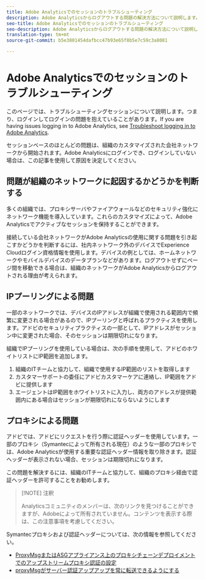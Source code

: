 ```yaml
---
title: Adobe Analyticsでのセッションのトラブルシューティング
description: Adobe Analyticsからログアウトする問題の解決方法について説明します。
seo-title: Adobe Analyticsでのセッションのトラブルシューティング
seo-description: Adobe Analyticsからログアウトする問題の解決方法について説明します。
translation-type: tm+mt
source-git-commit: b5e3801454dafbcc47b93e65f8b5e7c59c3a8081

---
```



# Adobe Analyticsでのセッションのトラブルシューティング

このページでは、トラブルシューティングセッションについて説明します。つまり、ログインしてログインの問題を抱えていることがあります。If you are having issues logging in to Adobe Analytics, see [Troubleshoot logging in to Adobe Analytics](troubleshoot-login.md).

セッションベースのほとんどの問題は、組織のカスタマイズされた会社ネットワークから開始されます。Adobe Analyticsにログインでき、ログインしていない場合は、この記事を使用して原因を決定してください。

## 問題が組織のネットワークに起因するかどうかを判断する

多くの組織では、プロキシサーバやファイアウォールなどのセキュリティ強化にネットワーク機能を導入しています。これらのカスタマイズによって、Adobe Analyticsでアクティブなセッションを保持することができます。

接続している会社ネットワークがAdobe Analyticsの使用に関する問題を引き起こすかどうかを判断するには、社内ネットワーク外のデバイスでExperience Cloudログイン資格情報を使用します。デバイスの例としては、ホームネットワークやモバイルデバイスのデータプランなどがあります。ログアウトせずにページ間を移動できる場合は、組織のネットワークがAdobe Analyticsからログアウトされる理由が考えられます。

## IPプーリングによる問題

一部のネットワークでは、デバイスのIPアドレスが組織で使用される範囲内で頻繁に変更される場合があるので、IPプーリングと呼ばれるプラクティスを使用します。アドビのセキュリティプラクティスの一部として、IPアドレスがセッション中に変更された場合、そのセッションは期限切れになります。

組織でIPプーリングを使用している場合は、次の手順を使用して、アドビのホワイトリストにIP範囲を追加します。

1. 組織のITチームと協力して、組織で使用するIP範囲のリストを取得します
2. カスタマーサポートの委任にアドビカスタマーケアに連絡し、IP範囲をアドビに提供します
3. エージェントはIP範囲をホワイトリストに入力し、両方のアドレスが提供範囲内にある場合はセッションが期限切れにならないようにします

## プロキシによる問題

アドビでは、アドビにリクエストを行う際に認証ヘッダーを使用しています。一部のプロキシ（Symantecによって所有される現在）のような一部のプロキシでは、Adobe Analyticsが使用する重要な認証ヘッダー情報を取り除きます。認証ヘッダーが表示されない場合、セッションは期限切れになります。

この問題を解決するには、組織のITチームと協力して、組織のプロキシ経由で認証ヘッダーを許可することをお勧めします。

> [!NOTE] 注釈
>
> Analyticsコミュニティのメンバーは、次のリンクを見つけることができますが、Adobeによって所有されていません。コンテンツを表示する際は、この注意事項を考慮してください。

Symantecプロキシおよび認証ヘッダーについては、次の情報を参照してください。

* [ProxyMsgまたはASGアプライアンス上のプロキシチェーンデプロイメントでのアップストリームプロキシ認証の設定](https://support.symantec.com/en_US/article.TECH246122.html)
* [proxyMsgがサーバー認証アップアップを常に転送できるようにする](https://support.symantec.com/en_US/article.TECH244708.html)

